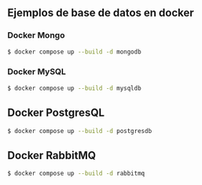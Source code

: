 ## Ejemplos de base de datos en docker

### Docker Mongo

```bash
$ docker compose up --build -d mongodb
```

### Docker MySQL
```bash
$ docker compose up --build -d mysqldb
```

## Docker PostgresQL
```bash
$ docker compose up --build -d postgresdb
```

## Docker RabbitMQ
```bash
$ docker compose up --build -d rabbitmq
```
